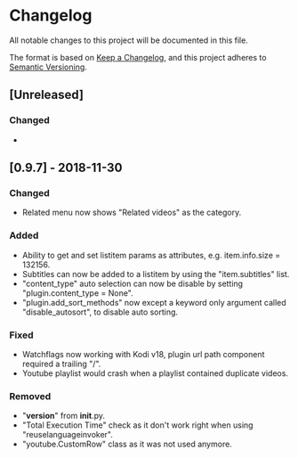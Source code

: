# Changelog
All notable changes to this project will be documented in this file.

The format is based on [Keep a Changelog](https://keepachangelog.com/en/1.0.0/),
and this project adheres to [Semantic Versioning](https://semver.org/spec/v2.0.0.html).

## [Unreleased]
### Changed
- 

## [0.9.7] - 2018-11-30
### Changed
- Related menu now shows "Related videos" as the category.

### Added
- Ability to get and set listitem params as attributes, e.g. item.info.size = 132156.
- Subtitles can now be added to a listitem by using the "item.subtitles" list.
- "content_type" auto selection can now be disable by setting "plugin.content_type = None".
- "plugin.add_sort_methods" now except a keyword only argument called "disable_autosort", to disable auto sorting.

### Fixed
- Watchflags now working with Kodi v18, plugin url path component required a trailing "/".
- Youtube playlist would crash when a playlist contained duplicate videos.

### Removed
- "__version__" from __init__.py.
- "Total Execution Time" check as it don't work right when using "reuselanguageinvoker".
- "youtube.CustomRow" class as it was not used anymore.
